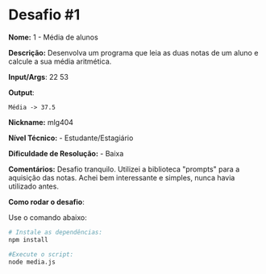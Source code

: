 # Desafio #1

**Nome:** 1 - Média de alunos

**Descrição:** Desenvolva um programa que leia as duas notas de um aluno e calcule a sua média aritmética.

**Input/Args**: 22 53

**Output**: 

```
Média -> 37.5
```

**Nickname:** mlg404

**Nível Técnico:** - Estudante/Estagiário 

**Dificuldade de Resolução:** - Baixa 

**Comentários:** Desafio tranquilo. Utilizei a biblioteca "prompts" para a aquisição das notas. Achei bem interessante e simples, nunca havia utilizado antes.

**Como rodar o desafio**: 

Use o comando abaixo: 
```bash
# Instale as dependências:
npm install

#Execute o script:
node media.js
```